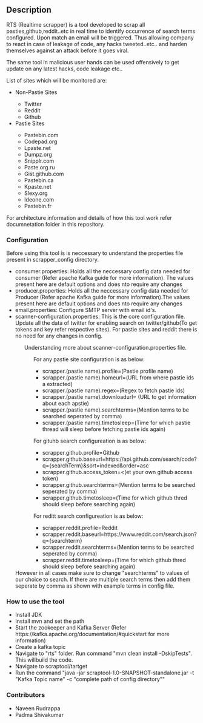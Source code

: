 <h2>Description</h2>
RTS (Realtime scrapper) is a tool developed to scrap all pasties,github,reddit..etc in real time to identify occurrence of search terms configured. Upon match an email will be triggered. Thus allowing company to react in case of leakage of code, any hacks tweeted..etc.. and harden themselves against an attack before it goes viral.

The same tool in malicious user hands can be used offensively to get update on any latest hacks, code leakage etc..

List of sites which will be monitored are:
<ul>
<li>Non-Pastie Sites</li>
<ul>
<li>Twitter</li>
<li>Reddit</li>
<li>Github</li>
</ul>
<li>Pastie Sites</li>
<ul>
<li>Pastebin.com</li>
<li>Codepad.org</li>
<li>Lpaste.net</li>
<li>Dumpz.org</li>
<li>Snipplr.com</li>
<li>Paste.org.ru</li>
<li>Gist.github.com</li>
<li>Pastebin.ca</li>
<li>Kpaste.net</li>
<li>Slexy.org</li>
<li>Ideone.com</li>
<li>Pastebin.fr</li>
</ul>
</ul>
For architecture information and details of how this tool work refer documnetation folder in this repository.

<h3>Configuration</h3>

Before using this tool is is neccessary to understand the properties file present in scrapper_config directory.  
<ul>
<li>consumer.properties: Holds all the neccessary config data needed for consumer (Refer apache Kafka guide for more information). The values present here are default options and does nto require any changes</li>  
<li>producer.properties: Holds all the neccessary config data needed for Producer (Refer apache Kafka guide for more information).The values present here are default options and does nto require any changes</li>  
<li>email.properties: Configure SMTP server with email id's.</li>  
<li>scanner-configuration.properties: This is the core configuration file. Update all the data of twitter for enabling search on twitter/github(To get tokens and key refer respective sites). For  pastie sites and reddit there is no need for any changes in config.</li>  
<ul>
Understanding more about scanner-configuration.properties file.
<ul>
For any pastie site configuration is as below:
<ul>
<li>scrapper.(pastie name).profile=(Pastie profile name)</li>
<li>scrapper.(pastie name).homeurl=(URL from where pastie ids a extracted)</li>
<li>scrapper.(pastie name).regex=(Regex to fetch pastie ids)</li>
<li>scrapper.(pastie name).downloadurl= (URL to get information about each apstie)</li>
<li>scrapper.(pastie name).searchterms=(Mention terms to be searched seperated by comma)</li>
<li>scrapper.(pastie name).timetosleep=(Time for which pastie thread will sleep before fetching pastie ids again)</li>
</ul>
</ul>
<ul>
For gituhb search configureation is as below:
<ul>
<li>scrapper.github.profile=Github</li>
<li>scrapper.github.baseurl=https://api.github.com/search/code?q={searchTerm}&sort=indexed&order=asc</li>
<li>scrapper.github.access_token=<(et your own github access token)</li>
<li>scrapper.github.searchterms=(Mention terms to be searched seperated by comma)</li>
<li>scrapper.github.timetosleep=(Time for which github thred should sleep before searching again)</li>
</ul>
</ul>

<ul>
For reditt search configureation is as below:
<ul>
<li>scrapper.reddit.profile=Reddit</li>
<li>scrapper.reddit.baseurl=https://www.reddit.com/search.json?q={searchterm}</li>
<li>scrapper.reddit.searchterms=(Mention terms to be searched seperated by comma)</li>
<li>scrapper.reddit.timetosleep=(Time for which github thred should sleep before searching again)</li>
</ul>
</ul>
</ul>
However in all cases make sure to change "searchterms" to values of our choice to search. If there are multiple search terms then add them seperate by comma as shown with example terms in config file.
</ul>

<h3>How to use the tool</h3> 
<ul>
<li>Install JDK</li> 
<li>Install mvn and set the path</li> 
<li>Start the zookeeper and Kafka Server (Refer https://kafka.apache.org/documentation/#quickstart for more information) </li>    
<li>Create a kafka topic </li> 
<li>Navigate to "rts" folder. Run command "mvn clean install -DskipTests". This willbuild the code.</li> 
<li>Navigate to scraptool/tartget  </li> 
<li>Run the command "java -jar scraptool-1.0-SNAPSHOT-standalone.jar -t "Kafka Topic name" -c "complete path of config directory"" </li>   
</ul>

<h3>Contributors</h3>
<ul>
<li>Naveen Rudrappa </li>                                                                                                              
<li>Padma Shivakumar</li> 
</ul>
